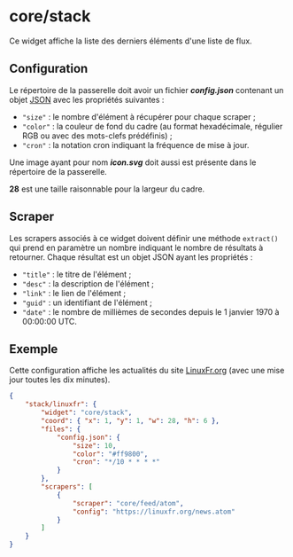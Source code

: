 # core/stack

Ce widget affiche la liste des derniers éléments d'une liste de flux.

## Configuration

Le répertoire de la passerelle doit avoir un fichier ***config.json***
contenant un objet
[JSON](http://www.json.org/json-fr.html "JavaScript Object Notation") avec les
propriétés suivantes :

- `"size"` : le nombre d'élément à récupérer pour chaque scraper ;
- `"color"` : la couleur de fond du cadre (au format hexadécimale, régulier RGB
  ou avec des mots-clefs prédéfinis) ;
- `"cron"` : la notation cron indiquant la fréquence de mise à jour.

Une image ayant pour nom ***icon.svg*** doit aussi est présente dans le
répertoire de la passerelle.

**28** est une taille raisonnable pour la largeur du cadre.

## Scraper

Les scrapers associés à ce widget doivent définir une méthode `extract()` qui
prend en paramètre un nombre indiquant le nombre de résultats à retourner.
Chaque résultat est un objet JSON ayant les propriétés :

- `"title"` : le titre de l'élément ;
- `"desc"` : la description de l'élément ;
- `"link"` : le lien de l'élément ;
- `"guid"` : un identifiant de l'élément ;
- `"date"` : le nombre de millièmes de secondes depuis le 1 janvier 1970 à
  00:00:00 UTC.

## Exemple

Cette configuration affiche les actualités du site [LinuxFr.org](//linuxfr.org/)
(avec une mise jour toutes les dix minutes).

```JSON
{
    "stack/linuxfr": {
        "widget": "core/stack",
        "coord": { "x": 1, "y": 1, "w": 28, "h": 6 },
        "files": {
            "config.json": {
                "size": 10,
                "color": "#ff9800",
                "cron": "*/10 * * * *"
            }
        },
        "scrapers": [
            {
                "scraper": "core/feed/atom",
                "config": "https://linuxfr.org/news.atom"
            }
        ]
    }
}
```
